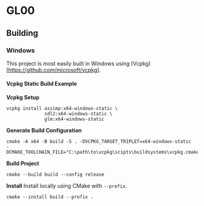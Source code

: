 GL00
====

## Building

### Windows

This project is most easily built in Windows using
(Vcpkg)[https://github.com/microsoft/vcpkg].

#### Vcpkg Static Build Example

**Vcpkg Setup**
```
vcpkg install assimp:x64-windows-static \
              sdl2:x64-windows-static \
              glm:x64-windows-static
```

**Generate Build Configuration**
```
cmake -A x64 -B build -S . -DVCPKG_TARGET_TRIPLET=x64-windows-static
-DCMAKE_TOOLCHAIN_FILE="C:\path\to\vcpkg\scipts\buildsystems\vcpkg.cmake"
```

**Build Project**
```
cmake --build build --config release
```

**Install**
Install locally using CMake with `--prefix`.
```
cmake --install build --prefix .
```
